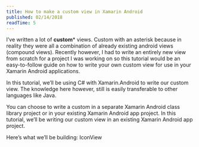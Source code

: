 ```yaml
---
title: How to make a custom view in Xamarin Android
published: 02/14/2018
readTime: 5
---
```


I’ve written a lot of **custom**\* views. Custom with an asterisk because in reality they were all a combination of already existing android views (compound views). Recently however, I had to write an entirely new view from scratch for a project I was working on so this tutorial would be an easy-to-follow guide on how to write your own custom view for use in your Xamarin Android applications.

In this tutorial, we’ll be using C# with Xamarin.Android to write our custom view. The knowledge here however, still is easily transferable to other languages like Java.

You can choose to write a custom in a separate Xamarin Android class library project or in your existing Xamarin Android app project. In this tutorial, we’ll be writing our custom view in an existing Xamarin Android app project.

Here’s what we’ll be building: IconView
